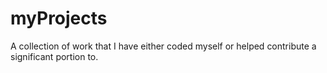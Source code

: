# myProjects
A collection of work that I have either coded myself or helped contribute a significant portion to. 
